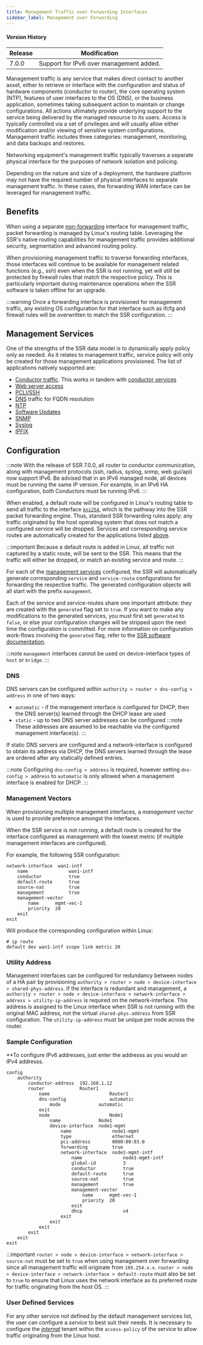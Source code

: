 ```yaml
---
title: Management Traffic over Forwarding Interfaces
sidebar_label: Management over Forwarding
---
```


#### Version History

| Release | Modification                |
| ------- | --------------------------- |
| 7.0.0   | Support for IPv6 over management added. |

Management traffic is any service that makes direct contact to another asset, either to retrieve or interface with the configuration and status of hardware components (conductor to router), the core operating system (NTP), features of user interfaces to the OS (DNS), or the business application, sometimes taking subsequent action to maintain or change configurations. All actions ultimately provide underlying support to the service being delivered by the managed resource to its users. Access is typically controlled via a set of privileges and will usually allow either modification and/or viewing of sensitive system configurations. Management traffic includes three categories: management, monitoring, and data backups and restores.

Networking equipment's management traffic typically traverses a separate physical interface for the purposes of network isolation and policing.

Depending on the nature and size of a deployment, the hardware platform may not have the required number of physical interfaces to separate management traffic. In these cases, the forwarding WAN interface can be leveraged for management traffic.

## Benefits

When using a separate [non-forwarding](concepts_interface_types.md) interface for management traffic, packet forwarding is managed by Linux's routing table. Leveraging the SSR's native routing capabilities for management traffic provides additional security, segmentation and advanced routing policy.

When provisioning management traffic to traverse forwarding interfaces, those interfaces will continue to be available for management related functions (e.g., ssh) even when the SSR is not running, yet will still be protected by firewall rules that match the respective policy. This is particularly important during maintenance operations when the SSR software is taken offline for an upgrade.

:::warning
Once a forwarding interface is provisioned for management traffic, any existing OS configuration for that interface such as ifcfg and firewall rules will be overwritten to match the SSR configuration.
:::

## Management Services

One of the strengths of the SSR data model is to dynamically apply policy only as needed. As it relates to management traffic, service policy will only be created for those management applications provisioned. The list of applications natively supported are:

* [Conductor traffic](concepts_machine_communication.md#router-to-conductor-connectivity). This works in tandem with [conductor services](bcp_conductor_deployment.md)
* [Web server access](config_reference_guide.md#webserver)
* [PCLI/SSH](config_reference_guide.md#address)
* [DNS](#dns) traffic for FQDN resolution
* [NTP](config_reference_guide.md#ntp)
* [Software Updates](config_reference_guide.md#repository)
* [SNMP](config_reference_guide.md#snmp-server)
* [Syslog](config_reference_guide.md#syslog)
* [IPFIX](config_reference_guide.md#syslog)

## Configuration

:::note
With the release of SSR 7.0.0, all router to conductor communication, along with management protocols (ssh, radius, syslog, snmp, web gui/api) now support IPv6. Be advised that in an IPv6 managed node, all devices must be running the same IP version. For example, in an IPv6 HA configuration, both Conductors must be running IPv6. 
:::

When enabled, a default route will be configured in Linux's routing table to send all traffic to the interface [`kni254`](concepts_kni.md), which is the pathway into the SSR packet forwarding engine. Thus, standard SSR forwarding rules apply: any traffic originated by the host operating system that does not match a configured service will be dropped. Services and corresponding service routes are automatically created for the applications listed [above](#management-services).

:::important
Because a default route is added in Linux, all traffic not captured by a static route, will be sent to the SSR. This means that the traffic will either be dropped, or match an existing service and route.
:::

For each of the [management services](#management-services) configured, the SSR will automatically generate corresponding `service` and `service-route` configurations for forwarding the respective traffic. The generated configuration objects will all start with the prefix `management`.

Each of the service and service-routes share one important attribute: they are created with the `generated` flag set to `true`. If you want to make any modifications to the generated services, you must first set `generated` to `false`, or else your configuration changes will be stripped upon the next time the configuration is committed. For more information on configuration work-flows involving the `generated` flag, refer to the [SSR software documentation](config_basics.md#generated-configuration).

:::note
`management` interfaces cannot be used on device-interface types of `host` or `bridge`.
:::

### DNS

DNS servers can be configured within `authority > router > dns-config > address` in one of two ways:

* `automatic` - if the management interface is configured for DHCP, then the DNS server(s) learned through the DHCP lease are used
* `static` - up to two DNS server addresses can be configured
  :::note
  These addresses are assumed to be reachable via the configured management interface(s).
  :::

If static DNS servers are configured and a network-interface is configured to obtain its address via DHCP, the DNS servers learned through the lease are ordered after any statically defined entries.

:::note
Configuring `dns-config > address` is required, however setting `dns-config > address` to `automatic` is only allowed when a management interface is enabled for DHCP.
:::

### Management Vectors

When provisioning multiple management interfaces, a _management vector_ is used to provide preference amongst the interfaces.

When the SSR service is not running, a default route is created for the interface configured as management with the lowest metric (if multiple management interfaces are configured).

For example, the following SSR configuration:
```
network-interface  wan1-intf
    name               wan1-intf
    conductor          true
    default-route      true
    source-nat         true
    management         true
    management-vector
        name      mgmt-vec-1
        priority  20
    exit
exit
```

Will produce the corresponding configuration within Linux:
```
# ip route
default dev wan1-intf scope link metric 20
```

### Utility Address

Management interfaces can be configured for redundancy between nodes of a HA pair by provisioning `authority > router > node > device-interface > shared-phys-address`. If the interface is redundant and management, a `authority > router > node > device-interface > network-interface > address > utility-ip-address` is required on the network-interface. This address is assigned to the Linux interface when SSR is not running with the original MAC address, not the virtual `shared-phys-address` from SSR configuration. The `utility-ip-address` must be unique per node across the router.


### Sample Configuration

**To configure IPv6 addresses, just enter the addresss as you would an IPv4 addresss.

```
config
    authority
        conductor-address  192.168.1.12
        router             Router1
            name                      Router1
            dns-config                automatic
                mode              automatic
            exit
            node                      Node1
                name              Node1
                device-interface  node1-mgmt
                    name               node1-mgmt
                    type               ethernet
                    pci-address        0000:00:03.0
                    forwarding         true
                    network-interface  node1-mgmt-intf
                        name               node1-mgmt-intf
                        global-id          3
                        conductor          true
                        default-route      true
                        source-nat         true
                        management         true
                        management-vector
                            name      mgmt-vec-1
                            priority  20
                        exit
                        dhcp               v4
                    exit
                exit
            exit
        exit
    exit
exit
```

:::important
`router > node > device-interface > network-interface > source-nat` must be set to `true` when using management over forwarding since all management traffic will originate from `169.254.x.x`.
`router > node > device-interface > network-interface > default-route` must also be set to `true` to ensure that Linux uses the network interface as its preferred route for traffic originating from the host OS.
:::

### User Defined Services

For any other service not defined by the default management services list, the user can configure a _service_ to best suit their needs. It is necessary to configure the [_internal_](bcp_tenants.mdx#the-internal-tenant) tenant within the `access-policy` of the service to allow traffic originating from the Linux host.
